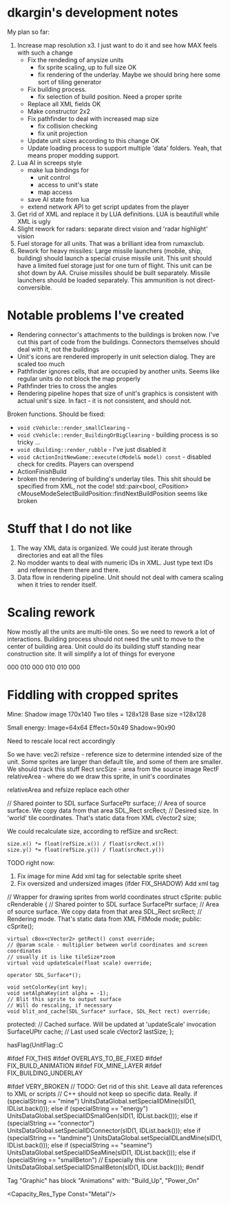 # dkargin's development notes #


My plan so far:

1. Increase map resolution x3. I just want to do it and see how MAX feels with such a change
	- Fix the rendeding of anysize units
		- fix sprite scaling, up to full size 		OK
		- fix rendering of the underlay. Maybe we should bring here some sort of tiling generator
	- Fix building process.  
		- fix selection of build position. Need a proper sprite
	- Replace all XML fields 						OK
	- Make constructor 2x2
	- Fix pathfinder to deal with increased map size
		- fix collision checking
		- fix unit projection
	- Update unit sizes according to this change 	OK
	- Update loading process to support multiple 'data' folders. Yeah, that means proper modding support.
1. Lua AI in screeps style
	- make lua bindings for
		- unit control
		- access to unit's state
		- map access
	- save AI state from lua
	- extend network API to get script updates from the player
1. Get rid of XML and replace it by LUA definitions. LUA is beautifull while XML is ugly
1. Slight rework for radars: separate direct vision and 'radar highlight' vision
1. Fuel storage for all units. That was a brilliant idea from rumaxclub.
1. Rework for heavy missiles:
	Large missile launchers (mobile, ship, building) should launch a special cruise missile unit. This unit should have a limited fuel storage just for one turn of flight. This unit can be shot down by AA. Cruise missiles should be built separately. Missile launchers should be loaded separately. This ammunition is not direct-conversible.

# Notable problems I've created #

 - Rendering connector's attachments to the buildings is broken now. I've cut this part of code from the buildings. Connectors themselves should deal with it, not the buildings
 - Unit's icons are rendered improperly in unit selection dialog. They are scaled too much
 - Pathfinder ignores cells, that are occupied by another units. Seems like regular units do not block the map properly
 - Pathfinder tries to cross the angles
 - Rendering pipeline hopes that size of unit's graphics is consistent with actual unit's size. In fact - it is not consistent, and should not.

Broken functions. Should be fixed:

 - `void cVehicle::render_smallClearing` - 
 - `void cVehicle::render_BuildingOrBigClearing` - building process is so tricky ...
 - `void cBuilding::render_rubble` - I've just disabled it
 - `void cActionInitNewGame::execute(cModel& model) const` - disabled check for credits. Players 
 can overspend
 - ActionFinishBuild
 - broken the rendering of building's underlay tiles. This shit should be specified from XML, not the code!
 std::pair<bool, cPosition> cMouseModeSelectBuildPosition::findNextBuildPosition seems like broken


# Stuff that I do not like #

1. The way XML data is organized. We could just iterate through directories and eat all the files
2. No modder wants to deal with numeric IDs in XML. Just type text IDs and reference them there and there.
3. Data flow in rendering pipeline. Unit should not deal with camera scaling when it tries to render itself.

# Scaling rework #

Now mostly all the units are multi-tile ones. So we need to rework a lot of interactions. 
Building process should not need the unit to move to the center of building area. Unit could do its building stuff standing near construction site. It will simplify a lot of things for everyone


<TileGen name="connectors" file="connectors.pcx" size="64x64">
	<!--Central connector not connected anywhere-->
	<Rule pos="0x0">
		000
		010
		000
	</Rule>
	<!--Use this tile if there is a connection from the upper side-->
	<Rule pos="1x0">
		010
		010
		000
	</Rule>
</TileGen>

# Fiddling with cropped sprites #
Mine:
	Shadow image 170x140
	Two tiles = 128x128
	Base size =128x128

Small energy:
	Image=64x64
	Effect=50x49
	Shadow=90x90

Need to rescale local rect accordingly

So we have: 
vec2i refsize - reference size to determine intended size of the unit. Some sprites are larger than default tile, and some of them are smaller. We should track this stuff
Rect srcSize - area from the source image
RectF relativeArea - where do we draw this sprite, in unit's coordinates

relativeArea and refsize replace each other

// Shared pointer to SDL surface
SurfacePtr surface;
// Area of source surface. We copy data from that area
SDL_Rect srcRect;
// Desired size. In 'world' tile coordinates. That's static data from XML
cVector2 size;

We could recalculate size, according to refSize and srcRect:
```
size.x() *= float(refSize.x()) / float(srcRect.x())
size.y() *= float(refSize.y()) / float(srcRect.y())
```


TODO right now:

1. Fix image for mine
	Add xml tag for selectable sprite sheet
2. Fix oversized and undersized images (ifder FIX_SHADOW)
	Add xml tag

// Wrapper for drawing sprites from world coordinates
struct cSprite: public cRenderable
{
    // Shared pointer to SDL surface
    SurfacePtr surface;
    // Area of source surface. We copy data from that area
    SDL_Rect srcRect;
    // Rendering mode. That's static data from XML
    FitMode mode;
public:
    cSprite();

    virtual cBox<cVector2> getRect() const override;
    // @param scale - multiplier between world coordinates and screen coordinates
    // usually it is like tileSize*zoom
    virtual void updateScale(float scale) override;

    operator SDL_Surface*();

    void setColorKey(int key);
    void setAlphaKey(int alpha = -1);
    // Blit this sprite to output surface
    // Will do rescaling, if necessary
    void blit_and_cache(SDL_Surface* surface, SDL_Rect rect) override;
protected:
    // Cached surface. Will be updated at 'updateScale' invocation
    SurfaceUPtr cache;
    // Last used scale
    cVector2 lastSize;
};

hasFlag(UnitFlag::C

#ifdef FIX_THIS
#ifdef OVERLAYS_TO_BE_FIXED
#ifdef FIX_BUILD_ANIMATION
#ifdef FIX_MINE_LAYER
#ifdef FIX_BUILDING_UNDERLAY


#ifdef VERY_BROKEN
            // TODO: Get rid of this shit. Leave all data references to XML or scripts
            // C++ should not keep so specific data. Really.
            if (specialString == "mine")
                UnitsDataGlobal.setSpecialIDMine(sID(1, IDList.back()));
            else if (specialString == "energy")
                UnitsDataGlobal.setSpecialIDSmallGen(sID(1, IDList.back()));
            else if (specialString == "connector")
                UnitsDataGlobal.setSpecialIDConnector(sID(1, IDList.back()));
            else if (specialString == "landmine")
                UnitsDataGlobal.setSpecialIDLandMine(sID(1, IDList.back()));
            else if (specialString == "seamine")
                UnitsDataGlobal.setSpecialIDSeaMine(sID(1, IDList.back()));
            else if (specialString == "smallBeton") // Especially this one
                UnitsDataGlobal.setSpecialIDSmallBeton(sID(1, IDList.back()));
#endif

Tag "Graphic" has block "Animations" with: "Build_Up", "Power_On"

<Capacity_Res_Type Const="Metal"/>